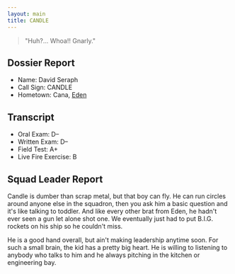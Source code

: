 ```yaml
---
layout: main
title: CANDLE
---
```


> "Huh?... Whoa!!  Gnarly."

## Dossier Report
* Name: David Seraph
* Call Sign: CANDLE
* Hometown: Cana, [Eden](eden)

## Transcript
* Oral Exam: D–
* Written Exam: D–
* Field Test: A+
* Live Fire Exercise: B

## Squad Leader Report

Candle is dumber than scrap metal, but that boy can fly. He can run circles around anyone else in the squadron, then you ask him a basic question and it's like talking to toddler. And like every other brat from Eden, he hadn't ever seen a gun let alone shot one. We eventually just had to put B.I.G. rockets on his ship so he couldn't miss.

He is a good hand overall, but ain't making leadership anytime soon. For such a small brain, the kid has a pretty big heart. He is willing to listening to anybody who talks to him and he always pitching in the kitchen or engineering bay.
